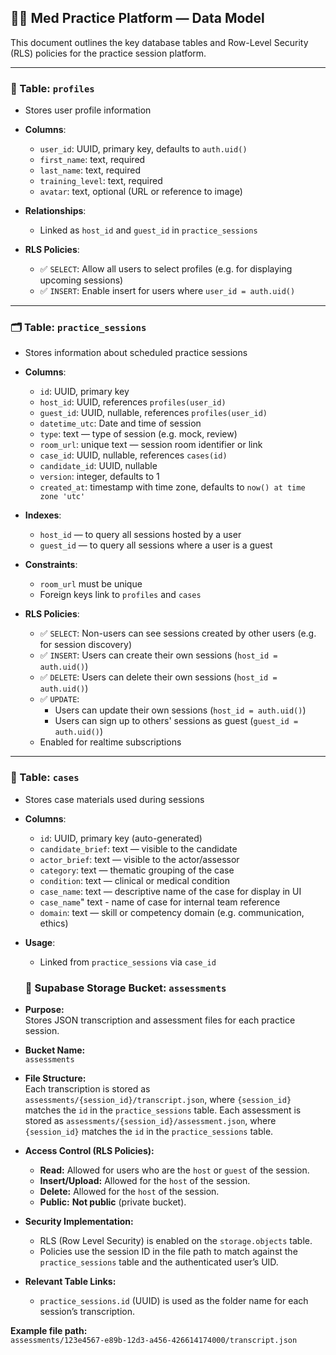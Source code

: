 
## 🧑‍⚕️ Med Practice Platform — Data Model

This document outlines the key database tables and Row-Level Security (RLS) policies for the practice session platform.

---

### 👤 Table: `profiles`

- Stores user profile information  
- **Columns**:
  - `user_id`: UUID, primary key, defaults to `auth.uid()`
  - `first_name`: text, required
  - `last_name`: text, required
  - `training_level`: text, required
  - `avatar`: text, optional (URL or reference to image)

- **Relationships**:
  - Linked as `host_id` and `guest_id` in `practice_sessions`

- **RLS Policies**:
  - ✅ `SELECT`: Allow all users to select profiles (e.g. for displaying upcoming sessions)
  - ✅ `INSERT`: Enable insert for users where `user_id = auth.uid()`

---

### 🗂️ Table: `practice_sessions`

- Stores information about scheduled practice sessions  
- **Columns**:
  - `id`: UUID, primary key
  - `host_id`: UUID, references `profiles(user_id)`
  - `guest_id`: UUID, nullable, references `profiles(user_id)`
  - `datetime_utc`: Date and time of session
  - `type`: text — type of session (e.g. mock, review)
  - `room_url`: unique text — session room identifier or link
  - `case_id`: UUID, nullable, references `cases(id)`
  - `candidate_id`: UUID, nullable
  - `version`: integer, defaults to 1
  - `created_at`: timestamp with time zone, defaults to `now() at time zone 'utc'`

- **Indexes**:
  - `host_id` — to query all sessions hosted by a user
  - `guest_id` — to query all sessions where a user is a guest

- **Constraints**:
  - `room_url` must be unique
  - Foreign keys link to `profiles` and `cases`

- **RLS Policies**:
  - ✅ `SELECT`: Non-users can see sessions created by other users (e.g. for session discovery)
  - ✅ `INSERT`: Users can create their own sessions (`host_id = auth.uid()`)
  - ✅ `DELETE`: Users can delete their own sessions (`host_id = auth.uid()`)
  - ✅ `UPDATE`: 
    - Users can update their own sessions (`host_id = auth.uid()`)
    - Users can sign up to others' sessions as guest (`guest_id = auth.uid()`)
  - Enabled for realtime subscriptions

---

### 🧾 Table: `cases`

- Stores case materials used during sessions  
- **Columns**:
  - `id`: UUID, primary key (auto-generated)
  - `candidate_brief`: text — visible to the candidate
  - `actor_brief`: text — visible to the actor/assessor
  - `category`: text — thematic grouping of the case
  - `condition`: text — clinical or medical condition
  - `case_name`: text — descriptive name of the case for display in UI
  - `case_name`" text - name of case for internal team reference
  - `domain`: text — skill or competency domain (e.g. communication, ethics)

- **Usage**:
  - Linked from `practice_sessions` via `case_id`


  ### 📁 Supabase Storage Bucket: `assessments`

- **Purpose:**  
  Stores JSON transcription and assessment files for each practice session.

- **Bucket Name:**  
  `assessments`

- **File Structure:**  
  Each transcription is stored as `assessments/{session_id}/transcript.json`, where `{session_id}` matches the `id` in the `practice_sessions` table.
  Each assessment is stored as `assessments/{session_id}/assessment.json`, where `{session_id}` matches the `id` in the `practice_sessions` table.

- **Access Control (RLS Policies):**
  - **Read:** Allowed for users who are the `host` or `guest` of the session.
  - **Insert/Upload:** Allowed for the `host` of the session.
  - **Delete:** Allowed for the `host` of the session.
  - **Public:** **Not public** (private bucket).

- **Security Implementation:**
  - RLS (Row Level Security) is enabled on the `storage.objects` table.
  - Policies use the session ID in the file path to match against the `practice_sessions` table and the authenticated user’s UID.

- **Relevant Table Links:**
  - `practice_sessions.id` (UUID) is used as the folder name for each session’s transcription.

**Example file path:**  
`assessments/123e4567-e89b-12d3-a456-426614174000/transcript.json`